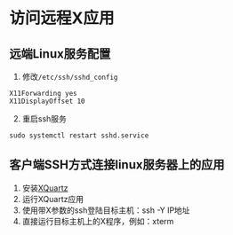 # 访问远程X应用

## 远端Linux服务配置

1. 修改`/etc/ssh/sshd_config`
```
X11Forwarding yes
X11DisplayOffset 10
```
2. 重启ssh服务
```
sudo systemctl restart sshd.service
```

## 客户端SSH方式连接linux服务器上的应用

1. 安装[XQuartz](https://www.xquartz.org/)
2. 运行XQuartz应用
3. 使用带X参数的ssh登陆目标主机：ssh -Y IP地址
4. 直接运行目标主机上的X程序，例如：xterm